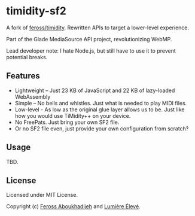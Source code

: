 # timidity-sf2

A fork of [feross/timidity](https://github.com/feross/timidity). Rewritten APIs to target a lower-level experience.

Part of the Glade MediaSource API project, revolutionizing WebMP.

Lead developer note: I hate Node.js, but still have to use it to prevent potential breaks.

## Features

- Lightweight – Just 23 KB of JavaScript and 22 KB of lazy-loaded WebAssembly
- Simple – No bells and whistles. Just what is needed to play MIDI files.
- Low-level - As low as the original glue layer allows us to be. Just like how you would use TiMidity++ on your device.
- No FreePats. Just bring your own SF2 file.
- Or no SF2 file even, just provide your own configuration from scratch?

## Usage

TBD.

## License

Licensed under MIT License.

Copyright (c) [Feross Aboukhadijeh](https://feross.org) and [Lumière Élevé](https://github.com/PoneyClairDeLune).
